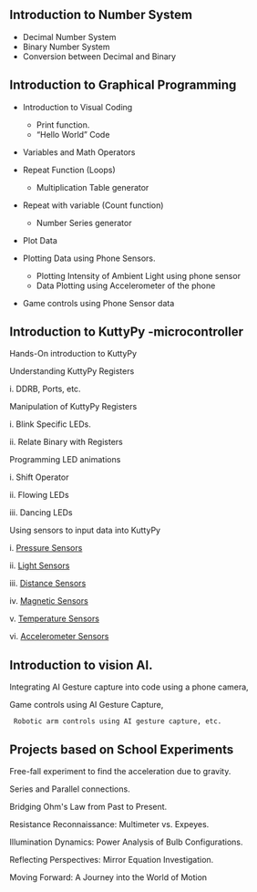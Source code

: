 ## Introduction to Number System

+ Decimal Number System
+ Binary Number System
+ Conversion between Decimal and Binary

 
## Introduction to Graphical Programming

+ Introduction to Visual Coding
	+ Print function. 
	+ “Hello World” Code

+ Variables and Math Operators

+ Repeat Function (Loops)
	+ Multiplication Table generator

+ Repeat with variable (Count function)
	+ Number Series generator

+ Plot Data

+ Plotting Data using Phone Sensors.
	+ Plotting Intensity of Ambient Light using phone sensor
	+ Data Plotting using Accelerometer of the phone 

+ Game controls using Phone Sensor data
 

## Introduction to KuttyPy -microcontroller

Hands-On introduction to KuttyPy

Understanding KuttyPy Registers 

i. DDRB, Ports, etc.

Manipulation of KuttyPy Registers 

i. Blink Specific LEDs.

ii. Relate Binary with Registers

Programming LED animations 

i. Shift Operator 

ii. Flowing LEDs 

iii. Dancing LEDs 

Using sensors to input data into KuttyPy

i. [Pressure Sensors](https://sites.google.com/uoc.ac.in/from-blocks-to-bots/syllabus/sensors/pressure?authuser=0) 

ii. [Light Sensors](https://sites.google.com/uoc.ac.in/from-blocks-to-bots/syllabus/sensors/light?authuser=0)

iii. [Distance Sensors](https://sites.google.com/uoc.ac.in/from-blocks-to-bots/syllabus/sensors/distance-sensor?authuser=0) 

iv. [Magnetic Sensors](https://sites.google.com/uoc.ac.in/from-blocks-to-bots/syllabus/sensors/magnetic-sensor?authuser=0)

v. [Temperature Sensors](https://sites.google.com/uoc.ac.in/from-blocks-to-bots/syllabus/sensors/temperature?authuser=0) 

vi. [Accelerometer Sensors](https://sites.google.com/uoc.ac.in/from-blocks-to-bots/syllabus/sensors/accelerometer?authuser=0)


## Introduction to vision AI.

Integrating AI Gesture capture into code using a phone camera, 

Game controls using AI Gesture Capture,

     Robotic arm controls using AI gesture capture, etc.

## Projects based on School Experiments

Free-fall experiment to find the acceleration due to gravity.

 Series and Parallel connections.

Bridging Ohm's Law from Past to Present. 

Resistance Reconnaissance: Multimeter vs. Expeyes. 

Illumination Dynamics: Power Analysis of Bulb Configurations. 

Reflecting Perspectives: Mirror Equation Investigation. 

Moving Forward: A Journey into the World of Motion
